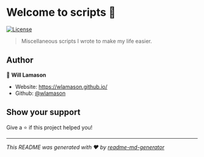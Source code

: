 # Welcome to scripts 👋
[![License](https://img.shields.io/badge/License-MIT-yellow.svg)](https://github.com/wlamason/scripts/blob/master/LICENSE)

> Miscellaneous scripts I wrote to make my life easier.

## Author

👤 **Will Lamason**

* Website: https://wlamason.github.io/
* Github: [@wlamason](https://github.com/wlamason)

## Show your support

Give a ⭐️ if this project helped you!

***
_This README was generated with ❤️ by [readme-md-generator](https://github.com/kefranabg/readme-md-generator)_